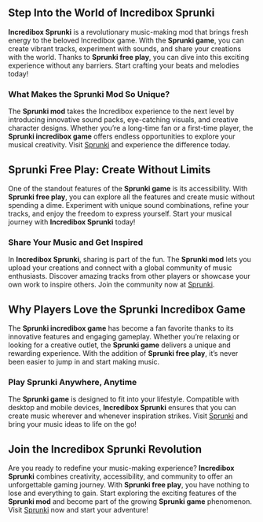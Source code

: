 <h2>Step Into the World of Incredibox Sprunki</h2>
<p><strong>Incredibox Sprunki</strong> is a revolutionary music-making mod that brings fresh energy to the beloved Incredibox game. With the <strong>Sprunki game</strong>, you can create vibrant tracks, experiment with sounds, and share your creations with the world. Thanks to <strong>Sprunki free play</strong>, you can dive into this exciting experience without any barriers. Start crafting your beats and melodies today!</p>

<h3>What Makes the Sprunki Mod So Unique?</h3>
<p>The <strong>Sprunki mod</strong> takes the Incredibox experience to the next level by introducing innovative sound packs, eye-catching visuals, and creative character designs. Whether you’re a long-time fan or a first-time player, the <strong>Sprunki incredibox game</strong> offers endless opportunities to explore your musical creativity. Visit <a href="https://sprunkisprunk.github.io/">Sprunki</a> and experience the difference today.</p>

<h2>Sprunki Free Play: Create Without Limits</h2>
<p>One of the standout features of the <strong>Sprunki game</strong> is its accessibility. With <strong>Sprunki free play</strong>, you can explore all the features and create music without spending a dime. Experiment with unique sound combinations, refine your tracks, and enjoy the freedom to express yourself. Start your musical journey with <strong>Incredibox Sprunki</strong> today!</p>

<h3>Share Your Music and Get Inspired</h3>
<p>In <strong>Incredibox Sprunki</strong>, sharing is part of the fun. The <strong>Sprunki mod</strong> lets you upload your creations and connect with a global community of music enthusiasts. Discover amazing tracks from other players or showcase your own work to inspire others. Join the community now at <a href="https://sprunkisprunk.github.io/">Sprunki</a>.</p>

<h2>Why Players Love the Sprunki Incredibox Game</h2>
<p>The <strong>Sprunki incredibox game</strong> has become a fan favorite thanks to its innovative features and engaging gameplay. Whether you’re relaxing or looking for a creative outlet, the <strong>Sprunki game</strong> delivers a unique and rewarding experience. With the addition of <strong>Sprunki free play</strong>, it’s never been easier to jump in and start making music.</p>

<h3>Play Sprunki Anywhere, Anytime</h3>
<p>The <strong>Sprunki game</strong> is designed to fit into your lifestyle. Compatible with desktop and mobile devices, <strong>Incredibox Sprunki</strong> ensures that you can create music wherever and whenever inspiration strikes. Visit <a href="https://sprunkisprunk.github.io/">Sprunki</a> and bring your music ideas to life on the go!</p>

<h2>Join the Incredibox Sprunki Revolution</h2>
<p>Are you ready to redefine your music-making experience? <strong>Incredibox Sprunki</strong> combines creativity, accessibility, and community to offer an unforgettable gaming journey. With <strong>Sprunki free play</strong>, you have nothing to lose and everything to gain. Start exploring the exciting features of the <strong>Sprunki mod</strong> and become part of the growing <strong>Sprunki game</strong> phenomenon. Visit <a href="https://sprunkisprunk.github.io/">Sprunki</a> now and start your adventure!</p>
